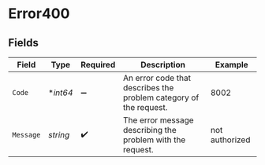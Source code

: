 # Error400


## Fields

| Field                                                             | Type                                                              | Required                                                          | Description                                                       | Example                                                           |
| ----------------------------------------------------------------- | ----------------------------------------------------------------- | ----------------------------------------------------------------- | ----------------------------------------------------------------- | ----------------------------------------------------------------- |
| `Code`                                                            | **int64*                                                          | :heavy_minus_sign:                                                | An error code that describes the problem category of the request. | 8002                                                              |
| `Message`                                                         | *string*                                                          | :heavy_check_mark:                                                | The error message describing the problem with the request.        | not authorized                                                    |